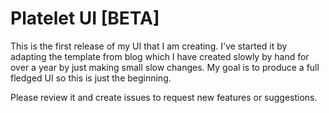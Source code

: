 Platelet UI [BETA]
========


This is the first release of my UI that I am creating. I've started it by adapting the template from blog which I have
created slowly by hand for over a year by just making small slow changes. My goal is to produce a full fledged UI so this
is just the beginning.

Please review it and create issues to request new features or suggestions.
